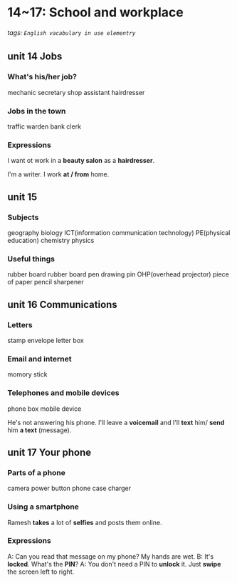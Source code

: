 # 14~17: School and workplace
###### tags: `English vacabulary in use elementry`

## unit 14 Jobs
### What's his/her job?
mechanic
secretary
shop assistant
hairdresser

### Jobs in the town
traffic warden
bank clerk

### Expressions
I want ot work in a **beauty salon** as a **hairdresser**.

I'm a writer. I work **at / from** home.

## unit 15
### Subjects
geography
biology
ICT(information communication technology)
PE(physical education)
chemistry
physics


### Useful things
rubber
board rubber
board pen
drawing pin
OHP(overhead projector)
piece of paper
pencil sharpener

## unit 16 Communications
### Letters
stamp
envelope
letter box

### Email and internet
momory stick

### Telephones and mobile devices
phone box
mobile device

He's not answering his phone. I'll leave a **voicemail** and I'll **text** him/ **send** him **a text** (message).

## unit 17 Your phone
### Parts of a phone
camera
power button
phone case
charger

### Using a smartphone
Ramesh **takes** a lot of **selfies** and posts them online.

### Expressions
A: Can you read that message on my phone? My hands are wet.
B: It's **locked**. What's the **PIN**?
A: You don't need a PIN to **unlock** it. Just **swipe** the screen left to right.


